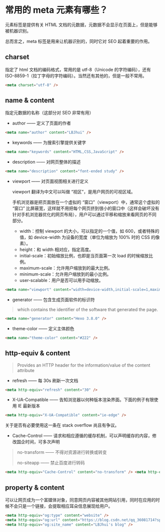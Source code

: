 # 常用的 meta 元素有哪些？

元素标签是提供有关 HTML 文档的元数据，元数据不会显示在页面上，但是能够被机器识别。

总而言之，meta 标签是用来让机器识别的，同时它对 SEO 起着重要的作用。

## charset

指定了 html 文档的编码格式，常用的是 utf-8（Unicode 的字符编码），还有 ISO-8859-1（拉丁字母的字符编码）。当然还有其他的，但是一般不常用。

```html
<meta charset="utf-8" />
```

## name & content

指定元数据的名称（这部分对 SEO 非常有用）

- author —— 定义了页面的作者

```html
<meta name="author" content="LBJhui" />
```

- keywords —— 为搜索引擎提供关键字

```html
<meta name="keywords" content="HTML,CSS,JavaScript" />
```

- description —— 对网页整体的描述

```html
<meta name="description" content="font-ended study" />
```

- viewport —— 对页面视图相关进行定义

  viewport 翻译为中文可以叫做 “视区”，是用户网页的可视区域。

  手机浏览器是把页面放在一个虚拟的 “窗口”（viewport）中，通常这个虚拟的 “窗口” 比屏蔽宽，这样就不用把每个网页挤到很小的窗口中（这样会破坏没有针对手机浏览器优化的网页布局），用户可以通过平移和缩放来看网页的不同部分。

  - width：控制 viewport 的大小，可以指定的一个值，如 600，或者特殊的值，如 device-width 为设备的宽度（单位为缩放为 100% 时的 CSS 的像素）。
  - height：和 width 相对应，指定高度。
  - initial-scale：初始缩放比例，也即是当页面第一次 load 的时候缩放比例。
  - maximum-scale：允许用户缩放到的最大比例。
  - minimum-scale：允许用户缩放到的最小比例。
  - user-scalable：用户是否可以用手动缩放。

```html
<meta name="viewport" content="width=device-width,initial-scale=1,maximum-scale=1,user-scalable=no" />
```

- generator —— 包含生成页面软件的标识符

> which contains the identifier of the software that generated the page.

```html
<meta name="generator" content="Hexo 3.8.0" />
```

- theme-color —— 定义主体颜色

```html
<meta name="theme-color" content="#222" />
```

## http-equiv & content

> Provides an HTTP header for the information/value of the content attribute

- refresh —— 每 30s 刷新一次文档

```html
<meta http-equiv="refresh" content="30" />
```

- X-UA-Compatible —— 告知浏览器以何种版本渲染界面。下面的例子有限使用 IE 最新版本

```html
<meta http-equiv="X-UA-Compatible" content="ie-edge" />
```

关于是否有必要使用这一条在 stack overflow 尚且有争议。

- Cache-Control —— 请求和相应遵循的缓存机制，可以声明缓存的内容，修改国企时间，可多次声明

> no-transform —— 不得对资源进行转换或转变
>
> no-siteapp —— 禁止百度进行转码

```html
<meta http-equiv="Cache-Control" content="no-transform" /> <meta http-equiv="Cache-Control" content="no-siteapp" />
```

## property & content

可以让网页成为一个富媒体对象，同意网页内容被其他网站引用，同时在应用的时候不会只是一个链接，会提取相应耳朵信息展现给用户。

```html
<meta http-equiv="og:type" content="website" />
<meta http-equiv="og:url" content="https://blog.csdn.net/qq_36081714?spm=1000.2115.3001.5343" />
<meta http-equiv="og:site_name" content="LBJhui's blog" />
```
